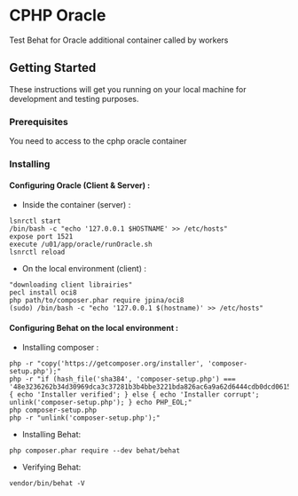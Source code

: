 # CPHP Oracle

Test Behat for Oracle additional container called by workers 

## Getting Started

These instructions will get you running on your local machine for development and testing purposes. 

### Prerequisites

You need to access to the cphp oracle container
 
### Installing

#### Configuring Oracle (Client & Server) :

* Inside the container (server) :
```
lsnrctl start
/bin/bash -c "echo '127.0.0.1 $HOSTNAME' >> /etc/hosts"
expose port 1521
execute /u01/app/oracle/runOracle.sh
lsnrctl reload
```

* On the local environment (client) :
```
"downloading client librairies"
pecl install oci8
php path/to/composer.phar require jpina/oci8
(sudo) /bin/bash -c "echo '127.0.0.1 $(hostname)' >> /etc/hosts"
```

#### Configuring Behat on the local environment :
* Installing composer :
```
php -r "copy('https://getcomposer.org/installer', 'composer-setup.php');"
php -r "if (hash_file('sha384', 'composer-setup.php') === '48e3236262b34d30969dca3c37281b3b4bbe3221bda826ac6a9a62d6444cdb0dcd0615698a5cbe587c3f0fe57a54d8f5') { echo 'Installer verified'; } else { echo 'Installer corrupt'; unlink('composer-setup.php'); } echo PHP_EOL;"
php composer-setup.php
php -r "unlink('composer-setup.php');"
```
* Installing Behat:
```
php composer.phar require --dev behat/behat
```
* Verifying Behat:
```
vendor/bin/behat -V
```
